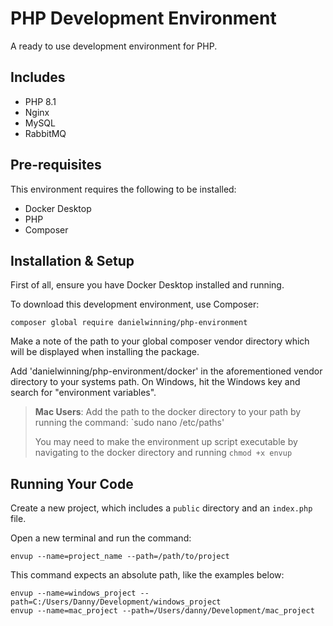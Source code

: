 # PHP Development Environment

A ready to use development environment for PHP.

## Includes

- PHP 8.1
- Nginx
- MySQL
- RabbitMQ

## Pre-requisites

This environment requires the following to be installed:

- Docker Desktop
- PHP
- Composer

## Installation & Setup

First of all, ensure you have Docker Desktop installed and running.

To download this development environment, use Composer:

```
composer global require danielwinning/php-environment
```

Make a note of the path to your global composer vendor directory which will be displayed
when installing the package.

Add 'danielwinning/php-environment/docker' in the aforementioned vendor directory to your
systems path. On Windows, hit the Windows key and search for "environment variables".

> **Mac Users**:
> Add the path to the docker directory to your path by running the command: `sudo nano /etc/paths'
>
> You may need to make the environment up script executable by navigating to the docker directory and
> running `chmod +x envup`

## Running Your Code

Create a new project, which includes a `public` directory and an `index.php` file.

Open a new terminal and run the command:

```
envup --name=project_name --path=/path/to/project
```

This command expects an absolute path, like the examples below:

```
envup --name=windows_project --path=C:/Users/Danny/Development/windows_project
envup --name=mac_project --path=/Users/danny/Development/mac_project
```